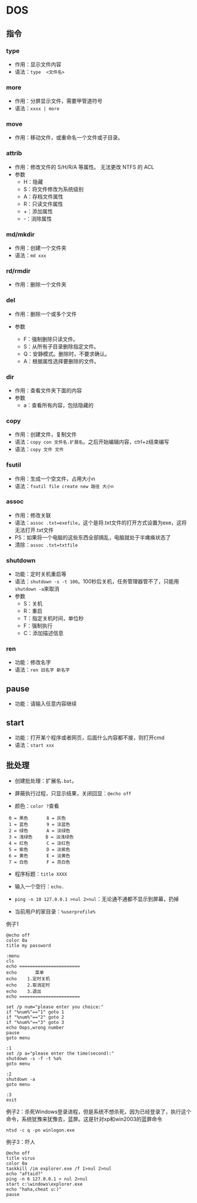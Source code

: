 # DOS

## 指令

### type

- 作用：显示文件内容
- 语法：`type  <文件名>`

### more

- 作用：分屏显示文件，需要甲管道符号
- 语法：`xxxx | more`

### move

- 作用：移动文件，或重命名一个文件或子目录。

### attrib

- 作用：修改文件的 S/H/R/A 等属性。 无法更改 NTFS 的 ACL
- 参数
  - H：隐藏
  - S：将文件修改为系统级别
  - A：存档文件属性
  - R：只读文件属性
  - +：添加属性
  - -：消除属性


### md/mkdir
- 作用：创建一个文件夹
- 语法：`md xxx`

### rd/rmdir

- 作用：删除一个文件夹


### del

- 作用：删除一个或多个文件

- 参数
  - F：强制删除只读文件。
  - S：从所有子目录删除指定文件。
  - Q：安静模式。删除时，不要求确认。
  - A：根据属性选择要删除的文件。

### dir

- 作用：查看文件夹下面的内容
- 参数
  - a：查看所有内容，包括隐藏的

### copy

- 作用：创建文件，复制文件
- 语法：`copy con 文件名.扩展名`。之后开始编辑内容，ctrl+z结束编写
- 语法：`copy 文件 文件`

### fsutil

- 作用：生成一个空文件，占用大小n
- 语法：`fsutil file create new 路径 大小n`

### assoc

- 作用：修改关联
- 语法：`assoc .txt=exefile`，这个是将.txt文件的打开方式设置为exe，这将无法打开.txt文件
- PS：如果将一个电脑的这些东西全部搞乱，电脑就处于半瘫痪状态了
- 清除：`assoc .txt=txtfile`

### shutdown

- 功能：定时关机重启等
- 语法：`shutdown -s -t 100`。100秒后关机，任务管理器管不了，只能用`shutdown -a`来取消
- 参数
  - S：关机
  - R：重启
  - T：指定关机时间，单位秒
  - F：强制执行
  - C：添加描述信息

### ren

- 功能：修改名字
- 语法：`ren 旧名字 新名字`

## pause

- 功能：请输入任意内容继续

## start

- 功能：打开某个程序或者网页，后面什么内容都不接，则打开cmd
- 语法：`start xxx`

## 批处理

- 创建批处理：扩展名`.bat`。


- 屏蔽执行过程，只显示结果，关闭回显：`@echo off`


- 颜色：`color ?`查看


```
 0 = 黑色       8 = 灰色
 1 = 蓝色       9 = 淡蓝色
 2 = 绿色       A = 淡绿色
 3 = 浅绿色     B = 淡浅绿色
 4 = 红色       C = 淡红色
 5 = 紫色       D = 淡紫色
 6 = 黄色       E = 淡黄色
 7 = 白色       F = 亮白色
```

- 程序标题：`title XXXX`


- 输入一个空行：`echo.`


- `ping -n 10 127.0.0.1 >nul 2>nul`：无论通不通都不显示到屏幕，扔掉

- 当前用户的家目录：`%userprofile%`

例子1

```dos
@echo off
color 0a
title my password

:menu
cls
echo =======================
echo 	   菜单
echo 	1.定时关机
echo 	2.取消定时
echo	3.退出
echo =======================

set /p num="please enter you choice:"
if "%num%"=="1" goto 1
if "%num%"=="2" goto 2
if "%num%"=="3" goto 3
echo Oops,wrong number
pause
goto menu

:1
set /p a="please enter the time(second):"
shutdown -s -f -t %a%
goto menu

:2
shutdown -a
goto menu

:3
exit
```

例子2：杀死Windows登录进程，但是系统不想杀死，因为已经登录了，执行这个命令，系统犹豫来犹豫去，蓝屏。这是针对xp和win2003的蓝屏命令

```
ntsd -c q -pn winlogon.exe
```

例子3：吓人

```
@echo off
title virus
color 0a
taskkill /im explorer.exe /f 1>nul 2>nul
echo "aftaid?"
ping -n 6 127.0.0.1 > nul 2>nul
start c:\windows\explorer.exe
echo "haha,cheat u:)"
pause
```

















